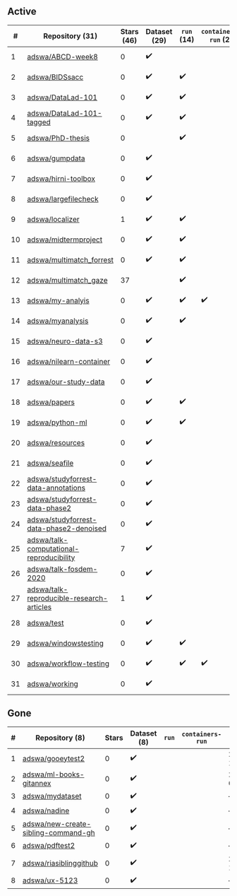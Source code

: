 ## Active
| # | Repository (31) | Stars (46) | Dataset (29) | `run` (14) | `containers-run` (2) | Last Modified |
| --- | --- | --- | --- | --- | --- | --- |
| 1 | [adswa/ABCD-week8](https://github.com/adswa/ABCD-week8) | 0 | :heavy_check_mark: |  |  | 2020-12-11 15:39:36+00:00 |
| 2 | [adswa/BIDSsacc](https://github.com/adswa/BIDSsacc) | 0 | :heavy_check_mark: | :heavy_check_mark: |  | 2019-02-20 12:27:30+00:00 |
| 3 | [adswa/DataLad-101](https://github.com/adswa/DataLad-101) | 0 | :heavy_check_mark: | :heavy_check_mark: |  | 2019-11-27 14:12:16+00:00 |
| 4 | [adswa/DataLad-101-tagged](https://github.com/adswa/DataLad-101-tagged) | 0 | :heavy_check_mark: | :heavy_check_mark: |  | 2020-01-09 16:19:18+00:00 |
| 5 | [adswa/PhD-thesis](https://github.com/adswa/PhD-thesis) | 0 |  | :heavy_check_mark: |  | 2024-01-17 12:26:38+00:00 |
| 6 | [adswa/gumpdata](https://github.com/adswa/gumpdata) | 0 | :heavy_check_mark: |  |  | 2021-05-06 09:55:06+00:00 |
| 7 | [adswa/hirni-toolbox](https://github.com/adswa/hirni-toolbox) | 0 | :heavy_check_mark: |  |  | 2019-09-06 11:24:01+00:00 |
| 8 | [adswa/largefilecheck](https://github.com/adswa/largefilecheck) | 0 | :heavy_check_mark: |  |  | 2022-08-01 16:51:05+00:00 |
| 9 | [adswa/localizer](https://github.com/adswa/localizer) | 1 | :heavy_check_mark: | :heavy_check_mark: |  | 2019-06-09 08:14:18+00:00 |
| 10 | [adswa/midtermproject](https://github.com/adswa/midtermproject) | 0 | :heavy_check_mark: | :heavy_check_mark: |  | 2020-01-09 06:47:41+00:00 |
| 11 | [adswa/multimatch_forrest](https://github.com/adswa/multimatch_forrest) | 0 | :heavy_check_mark: | :heavy_check_mark: |  | 2019-05-17 10:31:04+00:00 |
| 12 | [adswa/multimatch_gaze](https://github.com/adswa/multimatch_gaze) | 37 |  | :heavy_check_mark: |  | 2020-12-26 11:32:18+00:00 |
| 13 | [adswa/my-analyis](https://github.com/adswa/my-analyis) | 0 | :heavy_check_mark: | :heavy_check_mark: | :heavy_check_mark: | 2022-07-28 21:57:07+00:00 |
| 14 | [adswa/myanalysis](https://github.com/adswa/myanalysis) | 0 | :heavy_check_mark: | :heavy_check_mark: |  | 2023-08-08 02:44:37+00:00 |
| 15 | [adswa/neuro-data-s3](https://github.com/adswa/neuro-data-s3) | 0 | :heavy_check_mark: |  |  | 2023-01-16 19:42:50+00:00 |
| 16 | [adswa/nilearn-container](https://github.com/adswa/nilearn-container) | 0 | :heavy_check_mark: |  |  | 2021-03-23 15:11:07+00:00 |
| 17 | [adswa/our-study-data](https://github.com/adswa/our-study-data) | 0 | :heavy_check_mark: |  |  | 2020-07-15 20:22:22+00:00 |
| 18 | [adswa/papers](https://github.com/adswa/papers) | 0 | :heavy_check_mark: | :heavy_check_mark: |  | 2020-07-17 14:42:46+00:00 |
| 19 | [adswa/python-ml](https://github.com/adswa/python-ml) | 0 | :heavy_check_mark: | :heavy_check_mark: |  | 2020-09-22 12:54:22+00:00 |
| 20 | [adswa/resources](https://github.com/adswa/resources) | 0 | :heavy_check_mark: |  |  | 2021-04-15 10:46:56+00:00 |
| 21 | [adswa/seafile](https://github.com/adswa/seafile) | 0 | :heavy_check_mark: |  |  | 2020-10-12 14:06:59+00:00 |
| 22 | [adswa/studyforrest-data-annotations](https://github.com/adswa/studyforrest-data-annotations) | 0 | :heavy_check_mark: |  |  | 2020-05-08 08:50:30+00:00 |
| 23 | [adswa/studyforrest-data-phase2](https://github.com/adswa/studyforrest-data-phase2) | 0 | :heavy_check_mark: |  |  | 2021-04-09 11:04:13+00:00 |
| 24 | [adswa/studyforrest-data-phase2-denoised](https://github.com/adswa/studyforrest-data-phase2-denoised) | 0 | :heavy_check_mark: |  |  | 2020-05-08 10:03:39+00:00 |
| 25 | [adswa/talk-computational-reproducibility](https://github.com/adswa/talk-computational-reproducibility) | 7 | :heavy_check_mark: |  |  | 2020-11-23 13:30:11+00:00 |
| 26 | [adswa/talk-fosdem-2020](https://github.com/adswa/talk-fosdem-2020) | 0 | :heavy_check_mark: |  |  | 2020-01-31 06:16:44+00:00 |
| 27 | [adswa/talk-reproducible-research-articles](https://github.com/adswa/talk-reproducible-research-articles) | 1 | :heavy_check_mark: |  |  | 2021-09-15 08:05:18+00:00 |
| 28 | [adswa/test](https://github.com/adswa/test) | 0 | :heavy_check_mark: |  |  | 2020-02-03 14:56:56+00:00 |
| 29 | [adswa/windowstesting](https://github.com/adswa/windowstesting) | 0 | :heavy_check_mark: | :heavy_check_mark: |  | 2022-02-07 16:32:26+00:00 |
| 30 | [adswa/workflow-testing](https://github.com/adswa/workflow-testing) | 0 | :heavy_check_mark: | :heavy_check_mark: | :heavy_check_mark: | 2021-03-19 15:07:39+00:00 |
| 31 | [adswa/working](https://github.com/adswa/working) | 0 | :heavy_check_mark: |  |  | 2020-10-12 14:19:08+00:00 |

## Gone
| # | Repository (8) | Stars | Dataset (8) | `run` | `containers-run` | Last Modified |
| --- | --- | --- | --- | --- | --- | --- |
| 1 | [adswa/gooeytest2](https://github.com/adswa/gooeytest2) | 0 | :heavy_check_mark: |  |  | 2022-09-16 14:27:14+00:00 |
| 2 | [adswa/ml-books-gitannex](https://github.com/adswa/ml-books-gitannex) | 0 | :heavy_check_mark: |  |  | 2022-10-14 07:36:43+00:00 |
| 3 | [adswa/mydataset](https://github.com/adswa/mydataset) | 0 | :heavy_check_mark: |  |  | — |
| 4 | [adswa/nadine](https://github.com/adswa/nadine) | 0 | :heavy_check_mark: |  |  | — |
| 5 | [adswa/new-create-sibling-command-gh](https://github.com/adswa/new-create-sibling-command-gh) | 0 | :heavy_check_mark: |  |  | — |
| 6 | [adswa/pdftest2](https://github.com/adswa/pdftest2) | 0 | :heavy_check_mark: |  |  | — |
| 7 | [adswa/riasiblinggithub](https://github.com/adswa/riasiblinggithub) | 0 | :heavy_check_mark: |  |  | 2022-10-28 14:31:27+00:00 |
| 8 | [adswa/ux-5123](https://github.com/adswa/ux-5123) | 0 | :heavy_check_mark: |  |  | — |
